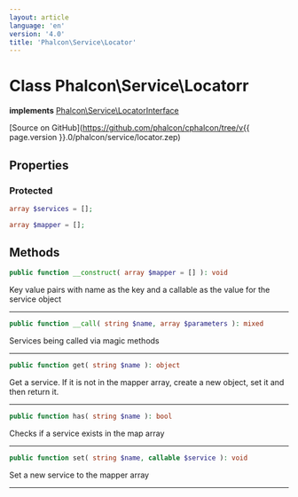```yaml
---
layout: article
language: 'en'
version: '4.0'
title: 'Phalcon\Service\Locator'
---
```

# Class **Phalcon\Service\Locatorr**

**implements** [Phalcon\Service\LocatorInterface](Phalcon_Service_LocatorInterface)

[Source on GitHub](https://github.com/phalcon/cphalcon/tree/v{{ page.version }}.0/phalcon/service/locator.zep)


## Properties
### Protected
```php
array $services = [];

array $mapper = [];
```

## Methods
```php
public function __construct( array $mapper = [] ): void
```
Key value pairs with name as the key and a callable as the value for the service object
<hr/>

```php
public function __call( string $name, array $parameters ): mixed
```
Services being called via magic methods
<hr/>

```php
public function get( string $name ): object
```
Get a service. If it is not in the mapper array, create a new object, set it and then return it.
<hr/>

```php
public function has( string $name ): bool
```
Checks if a service exists in the map array
<hr/>

```php
public function set( string $name, callable $service ): void
```
Set a new service to the mapper array
<hr/>
